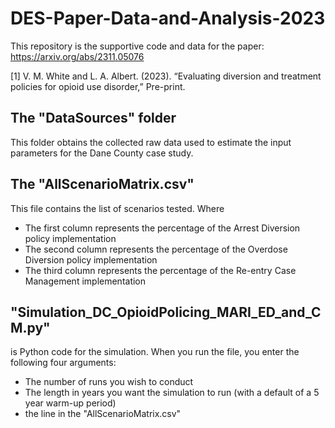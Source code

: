 # DES-Paper-Data-and-Analysis-2023

This repository is the supportive code and data for the paper: https://arxiv.org/abs/2311.05076 

[1] V. M. White and L. A. Albert. (2023). “Evaluating diversion and treatment policies for opioid use disorder,” Pre-print. 

## The "DataSources" folder
This folder obtains the collected raw data used to estimate the input parameters for the Dane County case study. 

## The "AllScenarioMatrix.csv"
This file contains the list of scenarios tested. Where 
- The first column represents the percentage of the Arrest Diversion policy implementation 
- The second column represents the percentage of the Overdose Diversion policy implementation
- The third column represents the percentage of the Re-entry Case Management implementation

## "Simulation_DC_OpioidPolicing_MARI_ED_and_CM.py"
is Python code for the simulation. When you run the file, you enter the following four arguments:
- The number of runs you wish to conduct
- The length in years you want the simulation to run (with a default of a 5 year warm-up period)
- the line in the "AllScenarioMatrix.csv"

